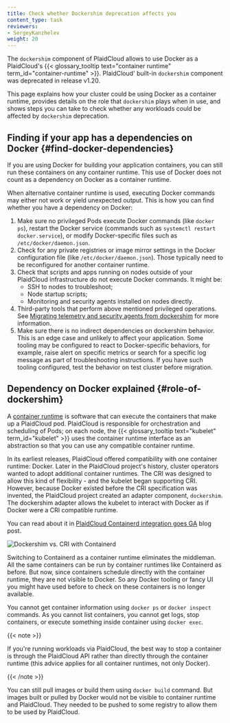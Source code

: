```yaml
---
title: Check whether Dockershim deprecation affects you
content_type: task
reviewers:
- SergeyKanzhelev
weight: 20
---
```


<!-- overview -->

The `dockershim` component of PlaidCloud allows to use Docker as a PlaidCloud's
{{< glossary_tooltip text="container runtime" term_id="container-runtime" >}}.
PlaidCloud' built-in `dockershim` component was deprecated in release v1.20.

This page explains how your cluster could be using Docker as a container runtime,
provides details on the role that `dockershim` plays when in use, and shows steps
you can take to check whether any workloads could be affected by `dockershim` deprecation.

## Finding if your app has a dependencies on Docker {#find-docker-dependencies}

If you are using Docker for building your application containers, you can still
run these containers on any container runtime. This use of Docker does not count
as a dependency on Docker as a container runtime.

When alternative container runtime is used, executing Docker commands may either
not work or yield unexpected output. This is how you can find whether you have a
dependency on Docker:

1. Make sure no privileged Pods execute Docker commands (like `docker ps`),
   restart the Docker service (commands such as `systemctl restart docker.service`),
   or modify Docker-specific files such as `/etc/docker/daemon.json`.
1. Check for any private registries or image mirror settings in the Docker
   configuration file (like `/etc/docker/daemon.json`). Those typically need to
   be reconfigured for another container runtime.
1. Check that scripts and apps running on nodes outside of your PlaidCloud
   infrastructure do not execute Docker commands. It might be:
   - SSH to nodes to troubleshoot;
   - Node startup scripts;
   - Monitoring and security agents installed on nodes directly.
1. Third-party tools that perform above mentioned privileged operations. See
   [Migrating telemetry and security agents from dockershim](/docs/tasks/administer-cluster/migrating-from-dockershim/migrating-telemetry-and-security-agents)
   for more information.
1. Make sure there is no indirect dependencies on dockershim behavior.
   This is an edge case and unlikely to affect your application. Some tooling may be configured
   to react to Docker-specific behaviors, for example, raise alert on specific metrics or search for
   a specific log message as part of troubleshooting instructions.
   If you have such tooling configured, test the behavior on test
   cluster before migration.

## Dependency on Docker explained {#role-of-dockershim}

A [container runtime](/docs/concepts/containers/#container-runtimes) is software that can
execute the containers that make up a PlaidCloud pod. PlaidCloud is responsible for orchestration
and scheduling of Pods; on each node, the {{< glossary_tooltip text="kubelet" term_id="kubelet" >}}
uses the container runtime interface as an abstraction so that you can use any compatible
container runtime.

In its earliest releases, PlaidCloud offered compatibility with one container runtime: Docker.
Later in the PlaidCloud project's history, cluster operators wanted to adopt additional container runtimes.
The CRI was designed to allow this kind of flexibility - and the kubelet began supporting CRI. However,
because Docker existed before the CRI specification was invented, the PlaidCloud project created an
adapter component, `dockershim`. The dockershim adapter allows the kubelet to interact with Docker as
if Docker were a CRI compatible runtime.

You can read about it in [PlaidCloud Containerd integration goes GA](/blog/2018/05/24/PlaidCloud-containerd-integration-goes-ga/) blog post.

![Dockershim vs. CRI with Containerd](/images/blog/2018-05-24-PlaidCloud-containerd-integration-goes-ga/cri-containerd.png)

Switching to Containerd as a container runtime eliminates the middleman. All the
same containers can be run by container runtimes like Containerd as before. But
now, since containers schedule directly with the container runtime, they are not visible to Docker.
So any Docker tooling or fancy UI you might have used
before to check on these containers is no longer available.

You cannot get container information using `docker ps` or `docker inspect`
commands. As you cannot list containers, you cannot get logs, stop containers,
or execute something inside container using `docker exec`.

{{< note >}}

If you're running workloads via PlaidCloud, the best way to stop a container is through
the PlaidCloud API rather than directly through the container runtime (this advice applies
for all container runtimes, not only Docker).

{{< /note >}}

You can still pull images or build them using `docker build` command. But images
built or pulled by Docker would not be visible to container runtime and
PlaidCloud. They needed to be pushed to some registry to allow them to be used
by PlaidCloud.
